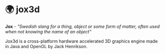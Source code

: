 # :earth_africa: jox3d
**Jox** - *"Swedish slang for a thing, object or some form of matter, often used when not knowing the name of an object"*

Jox3d is a cross-platform hardware accelerated 3D graphics engine made in Java and OpenGL by Jack Henrikson.

